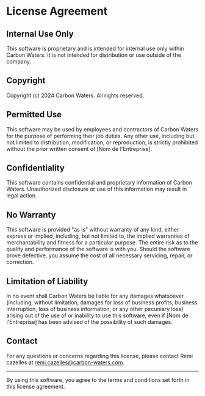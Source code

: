  # License Agreement

## Internal Use Only

This software is proprietary and is intended for internal use only within Carbon Waters. It is not intended for distribution or use outside of the company.

## Copyright

Copyright (c) 2024 Carbon Waters. All rights reserved.

## Permitted Use

This software may be used by employees and contractors of Carbon Waters for the purpose of performing their job duties. Any other use, including but not limited to distribution, modification, or reproduction, is strictly prohibited without the prior written consent of [Nom de l'Entreprise].

## Confidentiality

This software contains confidential and proprietary information of Carbon Waters. Unauthorized disclosure or use of this information may result in legal action.

## No Warranty

This software is provided "as is" without warranty of any kind, either express or implied, including, but not limited to, the implied warranties of merchantability and fitness for a particular purpose. The entire risk as to the quality and performance of the software is with you. Should the software prove defective, you assume the cost of all necessary servicing, repair, or correction.

## Limitation of Liability

In no event shall Carbon Waters be liable for any damages whatsoever (including, without limitation, damages for loss of business profits, business interruption, loss of business information, or any other pecuniary loss) arising out of the use of or inability to use this software, even if [Nom de l'Entreprise] has been advised of the possibility of such damages.

## Contact

For any questions or concerns regarding this license, please contact Remi cazelles at remi.cazelles@carbon-waters.com.

---

By using this software, you agree to the terms and conditions set forth in this license agreement.
